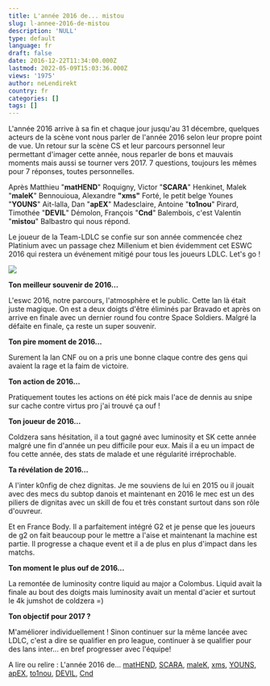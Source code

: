 ```yaml
---
title: L'année 2016 de... mistou
slug: l-annee-2016-de-mistou
description: 'NULL'
type: default
language: fr
draft: false
date: 2016-12-22T11:34:00.000Z
lastmod: 2022-05-09T15:03:36.000Z
views: '1975'
author: neLendirekt
country: fr
categories: []
tags: []
---
```

L'année 2016 arrive à sa fin et chaque jour jusqu'au 31 décembre, quelques acteurs de la scène vont nous parler de l'année 2016 selon leur propre point de vue. Un retour sur la scène CS et leur parcours personnel leur permettant d'imager cette année, nous reparler de bons et mauvais moments mais aussi se tourner vers 2017\. 7 questions, toujours les mêmes pour 7 réponses, toutes personnelles.

Après Matthieu "**matHEND**" Roquigny, Victor "**SCARA**" Henkinet, Malek "**maleK**" Bennouioua, Alexandre **"xms"** Forté, le petit belge Younes "**YOUNS**" Ait-lalla, Dan "**apEX**" Madesclaire, Antoine "**to1nou**" Pirard, Timothée "**DEVIL**" Démolon, François "**Cnd**" Balembois, c'est Valentin "**mistou**" Balbastro qui nous répond.

Le joueur de la Team-LDLC se confie sur son année commencée chez Platinium avec un passage chez Millenium et bien évidemment cet ESWC 2016 qui restera un événement mitigé pour tous les joueurs LDLC. Let's go !

![](/storage/images/585bb984717eb_mistou-at-twc-2016jpeg.jpeg)

**Ton meilleur souvenir de 2016…**

L'eswc 2016, notre parcours, l'atmosphère et le public. Cette lan là était juste magique. On est a deux doigts d'être éliminés par Bravado et après on arrive en finale avec un dernier round fou contre Space Soldiers. Malgré la défaite en finale, ça reste un super souvenir.

**Ton pire moment de 2016…**

Surement la lan CNF ou on a pris une bonne claque contre des gens qui avaient la rage et la faim de victoire.

**Ton action de 2016…** 

Pratiquement toutes les actions on été pick mais l'ace de dennis au snipe sur cache contre virtus pro j'ai trouvé ça ouf ! 

**Ton joueur de 2016…** 

Coldzera sans hésitation, il a tout gagné avec luminosity et SK cette année malgré une fin d'année un peu difficile pour eux. Mais il a eu un impact de fou cette année, des stats de malade et une régularité irréprochable.

**Ta révélation de 2016…**

A l'inter k0nfig de chez dignitas. Je me souviens de lui en 2015 ou il jouait avec des mecs du subtop danois et maintenant en 2016 le mec est un des piliers de dignitas avec un skill de fou et très constant surtout dans son rôle d'ouvreur.

Et en France Body. Il a parfaitement intégré G2 et je pense que les joueurs de g2 on fait beaucoup pour le mettre a l'aise et maintenant la machine est partie. Il progresse a chaque event et il a de plus en plus d'impact dans les matchs. 

**Ton moment le plus ouf de 2016…** 

La remontée de luminosity contre liquid au major a Colombus. Liquid avait la finale au bout des doigts mais luminosity avait un mental d'acier et surtout le 4k jumshot de coldzera =) 

**Ton objectif pour 2017 ?**

M'améliorer individuellement ! Sinon continuer sur la même lancée avec LDLC, c'est a dire se qualifier en pro league, continuer à se qualifier pour des lans inter... en bref progresser avec l'équipe! 

A lire ou relire : L'année 2016 de... [matHEND](https:///fr/flash/lannee-2016-de-mathend/136), [SCARA](https:///fr/flash/lannee-2016-de-scara/135), [maleK](https:///fr/flash/lannee-2016-de-malek/142), [xms](https:///fr/flash/lannee-2016-de-xms/145), [YOUNS](https:///fr/flash/lannee-2016-de-youns/147), [apEX](https:///fr/flash/lannee-2016-de-apex/150), [to1nou](https:///fr/flash/lannee-2016-de-to1nou/157), [DEVIL](https:///fr/flash/lannee-2016-de-devil/174), [Cnd](https:///fr/flash/lannee-2016-de-cnd/176)
